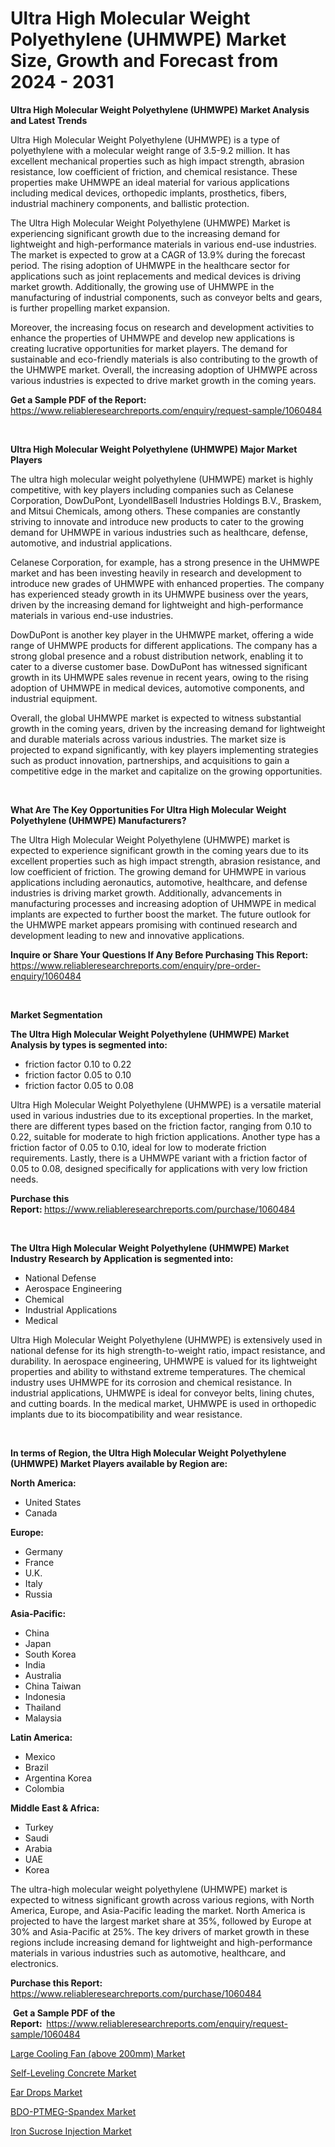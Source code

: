 <p><h1>Ultra High Molecular Weight Polyethylene (UHMWPE) Market Size, Growth and Forecast from 2024 - 2031</h1></p><p><strong>Ultra High Molecular Weight Polyethylene (UHMWPE) Market Analysis and Latest Trends</strong></p>
<p><p>Ultra High Molecular Weight Polyethylene (UHMWPE) is a type of polyethylene with a molecular weight range of 3.5-9.2 million. It has excellent mechanical properties such as high impact strength, abrasion resistance, low coefficient of friction, and chemical resistance. These properties make UHMWPE an ideal material for various applications including medical devices, orthopedic implants, prosthetics, fibers, industrial machinery components, and ballistic protection.</p><p>The Ultra High Molecular Weight Polyethylene (UHMWPE) Market is experiencing significant growth due to the increasing demand for lightweight and high-performance materials in various end-use industries. The market is expected to grow at a CAGR of 13.9% during the forecast period. The rising adoption of UHMWPE in the healthcare sector for applications such as joint replacements and medical devices is driving market growth. Additionally, the growing use of UHMWPE in the manufacturing of industrial components, such as conveyor belts and gears, is further propelling market expansion.</p><p>Moreover, the increasing focus on research and development activities to enhance the properties of UHMWPE and develop new applications is creating lucrative opportunities for market players. The demand for sustainable and eco-friendly materials is also contributing to the growth of the UHMWPE market. Overall, the increasing adoption of UHMWPE across various industries is expected to drive market growth in the coming years.</p></p>
<p><strong>Get a Sample PDF of the Report:&nbsp;</strong> <a href="https://www.reliableresearchreports.com/enquiry/request-sample/1060484">https://www.reliableresearchreports.com/enquiry/request-sample/1060484</a></p>
<p>&nbsp;</p>
<p><strong>Ultra High Molecular Weight Polyethylene (UHMWPE) Major Market Players</strong></p>
<p><p>The ultra high molecular weight polyethylene (UHMWPE) market is highly competitive, with key players including companies such as Celanese Corporation, DowDuPont, LyondellBasell Industries Holdings B.V., Braskem, and Mitsui Chemicals, among others. These companies are constantly striving to innovate and introduce new products to cater to the growing demand for UHMWPE in various industries such as healthcare, defense, automotive, and industrial applications.</p><p>Celanese Corporation, for example, has a strong presence in the UHMWPE market and has been investing heavily in research and development to introduce new grades of UHMWPE with enhanced properties. The company has experienced steady growth in its UHMWPE business over the years, driven by the increasing demand for lightweight and high-performance materials in various end-use industries.</p><p>DowDuPont is another key player in the UHMWPE market, offering a wide range of UHMWPE products for different applications. The company has a strong global presence and a robust distribution network, enabling it to cater to a diverse customer base. DowDuPont has witnessed significant growth in its UHMWPE sales revenue in recent years, owing to the rising adoption of UHMWPE in medical devices, automotive components, and industrial equipment.</p><p>Overall, the global UHMWPE market is expected to witness substantial growth in the coming years, driven by the increasing demand for lightweight and durable materials across various industries. The market size is projected to expand significantly, with key players implementing strategies such as product innovation, partnerships, and acquisitions to gain a competitive edge in the market and capitalize on the growing opportunities.</p></p>
<p>&nbsp;</p>
<p><strong>What Are The Key Opportunities For Ultra High Molecular Weight Polyethylene (UHMWPE) Manufacturers?</strong></p>
<p><p>The Ultra High Molecular Weight Polyethylene (UHMWPE) market is expected to experience significant growth in the coming years due to its excellent properties such as high impact strength, abrasion resistance, and low coefficient of friction. The growing demand for UHMWPE in various applications including aeronautics, automotive, healthcare, and defense industries is driving market growth. Additionally, advancements in manufacturing processes and increasing adoption of UHMWPE in medical implants are expected to further boost the market. The future outlook for the UHMWPE market appears promising with continued research and development leading to new and innovative applications.</p></p>
<p><strong>Inquire or Share Your Questions If Any Before Purchasing This Report:</strong> <a href="https://www.reliableresearchreports.com/enquiry/pre-order-enquiry/1060484">https://www.reliableresearchreports.com/enquiry/pre-order-enquiry/1060484</a></p>
<p>&nbsp;</p>
<p><strong>Market Segmentation</strong></p>
<p><strong>The Ultra High Molecular Weight Polyethylene (UHMWPE) Market Analysis by types is segmented into:</strong></p>
<p><ul><li>friction factor 0.10 to 0.22</li><li>friction factor 0.05 to 0.10</li><li>friction factor 0.05 to 0.08</li></ul></p>
<p><p>Ultra High Molecular Weight Polyethylene (UHMWPE) is a versatile material used in various industries due to its exceptional properties. In the market, there are different types based on the friction factor, ranging from 0.10 to 0.22, suitable for moderate to high friction applications. Another type has a friction factor of 0.05 to 0.10, ideal for low to moderate friction requirements. Lastly, there is a UHMWPE variant with a friction factor of 0.05 to 0.08, designed specifically for applications with very low friction needs.</p></p>
<p><strong>Purchase this Report:&nbsp;</strong><a href="https://www.reliableresearchreports.com/purchase/1060484">https://www.reliableresearchreports.com/purchase/1060484</a></p>
<p>&nbsp;</p>
<p><strong>The Ultra High Molecular Weight Polyethylene (UHMWPE) Market Industry Research by Application is segmented into:</strong></p>
<p><ul><li>National Defense</li><li>Aerospace Engineering</li><li>Chemical</li><li>Industrial Applications</li><li>Medical</li></ul></p>
<p><p>Ultra High Molecular Weight Polyethylene (UHMWPE) is extensively used in national defense for its high strength-to-weight ratio, impact resistance, and durability. In aerospace engineering, UHMWPE is valued for its lightweight properties and ability to withstand extreme temperatures. The chemical industry uses UHMWPE for its corrosion and chemical resistance. In industrial applications, UHMWPE is ideal for conveyor belts, lining chutes, and cutting boards. In the medical market, UHMWPE is used in orthopedic implants due to its biocompatibility and wear resistance.</p></p>
<p>&nbsp;</p>
<p><strong>In terms of Region, the Ultra High Molecular Weight Polyethylene (UHMWPE) Market Players available by Region are:</strong></p>
<p>
    <p> <strong> North America: </strong>
        <ul>
            <li>United States</li>
            <li>Canada</li>
        </ul>
        </p> 
    <p> <strong> Europe: </strong>
        <ul>
            <li>Germany</li>
            <li>France</li>
            <li>U.K.</li>
            <li>Italy</li>
            <li>Russia</li>
        </ul>
        </p> 
    <p> <strong> Asia-Pacific: </strong>
        <ul>
            <li>China</li>
            <li>Japan</li>
            <li>South Korea</li>
            <li>India</li>
            <li>Australia</li>
            <li>China Taiwan</li>
            <li>Indonesia</li>
            <li>Thailand</li>
            <li>Malaysia</li>
        </ul>
        </p> 
    <p> <strong> Latin America: </strong>
        <ul>
            <li>Mexico</li>
            <li>Brazil</li>
            <li>Argentina Korea</li>
            <li>Colombia</li>
        </ul>
        </p> 
    <p> <strong> Middle East & Africa: </strong>
        <ul>
            <li>Turkey</li>
            <li>Saudi</li>
            <li>Arabia</li>
            <li>UAE</li>
            <li>Korea</li>
        </ul>
    </p>
    </p>
<p><p>The ultra-high molecular weight polyethylene (UHMWPE) market is expected to witness significant growth across various regions, with North America, Europe, and Asia-Pacific leading the market. North America is projected to have the largest market share at 35%, followed by Europe at 30% and Asia-Pacific at 25%. The key drivers of market growth in these regions include increasing demand for lightweight and high-performance materials in various industries such as automotive, healthcare, and electronics.</p></p>
<p><strong>Purchase this Report: </strong><a href="https://www.reliableresearchreports.com/purchase/1060484">https://www.reliableresearchreports.com/purchase/1060484</a></p>
<p>&nbsp;<strong>Get a Sample PDF of the Report:&nbsp;&nbsp;</strong><a href="https://www.reliableresearchreports.com/enquiry/request-sample/1060484">https://www.reliableresearchreports.com/enquiry/request-sample/1060484</a></p>
<p><strong></strong></p>
<p><p><a href="https://github.com/guneycigdem35/Market-Research-Report-List-1/blob/main/large-cooling-fan-above-200mm-market.md">Large Cooling Fan (above 200mm) Market</a></p><p><a href="https://github.com/Paul14Anderson63/Market-Research-Report-List-2/blob/main/self-leveling-concrete-market.md">Self-Leveling Concrete Market</a></p><p><a href="https://issuu.com/reportprime-2/docs/ear-drops-market-size-2030.pptx">Ear Drops Market</a></p><p><a href="https://github.com/mabutironaldo/Market-Research-Report-List-3/blob/main/bdo-ptmeg-spandex-market.md">BDO-PTMEG-Spandex Market</a></p><p><a href="https://issuu.com/reportprime-2/docs/iron-sucrose-injection-market-size-2030.pptx">Iron Sucrose Injection Market</a></p></p>